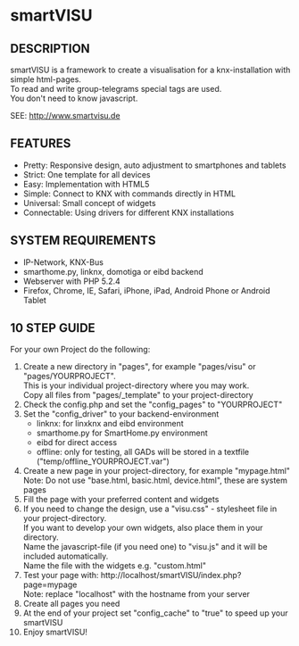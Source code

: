 # smartVISU  
  
## DESCRIPTION
smartVISU is a framework to create a visualisation for a knx-installation with simple html-pages.  
To read and write group-telegrams special tags are used.  
You don't need to know javascript.  
  
SEE: http://www.smartvisu.de


## FEATURES
  * Pretty: Responsive design, auto adjustment to smartphones and tablets
  * Strict: One template for all devices
  * Easy: Implementation with HTML5
  * Simple: Connect to KNX with commands directly in HTML
  * Universal: Small concept of widgets
  * Connectable: Using drivers for different KNX installations 


## SYSTEM REQUIREMENTS
  * IP-Network, KNX-Bus
  * smarthome.py, linknx, domotiga or eibd backend
  * Webserver with PHP 5.2.4 
  * Firefox, Chrome, IE, Safari, iPhone, iPad, Android Phone or Android Tablet
 
 
## 10 STEP GUIDE
For your own Project do the following:
    
  1. Create a new directory in "pages", for example "pages/visu" or "pages/YOURPROJECT".  
     This is your individual project-directory where you may work.  
     Copy all files from "pages/_template" to your project-directory
  2. Check the config.php and set the "config_pages" to "YOURPROJECT"
  3. Set the "config_driver" to your backend-environment
       * linknx: for linxknx and eibd environment
       * smarthome.py for SmartHome.py environment
       * eibd for direct access
       * offline: only for testing, all GADs will be stored in a textfile ("temp/offline_YOURPROJECT.var")
  4. Create a new page in your project-directory, for example "mypage.html"  
       Note: Do not use "base.html, basic.html, device.html", these are system pages
  5. Fill the page with your preferred content and widgets
  6. If you need to change the design, use a "visu.css" - stylesheet file in your project-directory.  
       If you want to develop your own widgets, also place them in your directory.   
       Name the javascript-file (if you need one) to "visu.js" and it will be included automatically.   
       Name the file with the widgets e.g. "custom.html"
  7. Test your page with: http://localhost/smartVISU/index.php?page=mypage  
       Note: replace "localhost" with the hostname from your server      
  8. Create all pages you need
  9. At the end of your project set "config_cache" to "true" to speed up your smartVISU
  10. Enjoy smartVISU!
